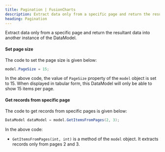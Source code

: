 ```yaml
---
title: Pagination | FusionCharts
description: Extract data only from a specific page and return the resultant data into another instance of the DataModel.
heading: Pagination
---
```


Extract data only from a specific page and return the resultant data into another instance of the DataModel.

#### Set page size

The code to set the page size is given below:

```csharp
model.PageSize = 15;
```

In the above code, the value of `PageSize` property of the `model` object is set to 15. When displayed in tabular form, this DataModel will only be able to show 15 items per page.

#### Get records from specific page

The code to get records from specific pages is given below:

```csharp
DataModel dataModel = model.GetItemsFromPages(2, 3);
```

In the above code:

- `GetItemsFromPages(int, int)` is a method of the `model` object. It extracts records only from pages 2 and 3.
